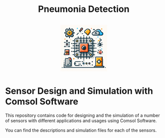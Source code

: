 # <div align="center"> Pneumonia Detection <br/> <br/> <img src="./Icon.jpeg" width="150"> </div>

# Sensor Design and Simulation with Comsol Software

This repository contains code for designing and the simulation of a number of sensors with different applications and usages using Comsol Software. 

You can find the descriptions and simulation files for each of the sensors.
